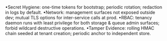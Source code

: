 •Secret Hygiene: one-time tokens for bootstrap; periodic rotation; redaction in logs by default.
•Network: management surfaces not exposed outside dev; mutual TLS options for inter-service calls at prod.
•RBAC: tenancy daemon runs with least privilege for both storage & queue admin surfaces; forbid wildcard destructive operations.
•Tamper Evidence: rolling HMAC chain seeded at tenant creation; periodic anchor to independent store.
